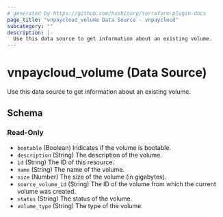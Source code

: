 ```yaml
---
# generated by https://github.com/hashicorp/terraform-plugin-docs
page_title: "vnpaycloud_volume Data Source - vnpaycloud"
subcategory: ""
description: |-
  Use this data source to get information about an existing volume.
---
```


# vnpaycloud_volume (Data Source)

Use this data source to get information about an existing volume.



<!-- schema generated by tfplugindocs -->
## Schema

### Read-Only

- `bootable` (Boolean) Indicates if the volume is bootable.
- `description` (String) The description of the volume.
- `id` (String) The ID of this resource.
- `name` (String) The name of the volume.
- `size` (Number) The size of the volume (in gigabytes).
- `source_volume_id` (String) The ID of the volume from which the current volume was created.
- `status` (String) The status of the volume.
- `volume_type` (String) The type of the volume.
